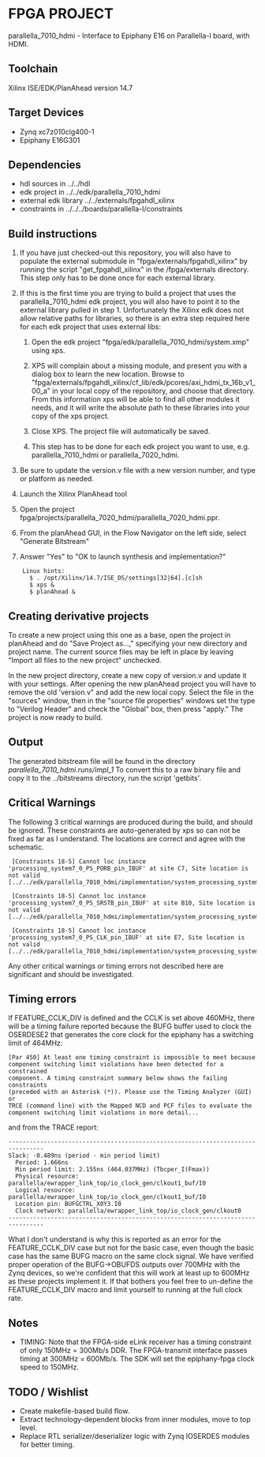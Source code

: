 # FPGA PROJECT 

parallella_7010_hdmi - Interface to Epiphany E16 on Parallella-I board, with HDMI.

## Toolchain

Xilinx ISE/EDK/PlanAhead version 14.7

## Target Devices

* Zynq xc7z010clg400-1
* Epiphany E16G301

## Dependencies

* hdl sources in ../../hdl
* edk project in ../../edk/parallella_7010_hdmi
* external edk library ../../externals/fpgahdl_xilinx
* constraints in ../../../boards/parallella-I/constraints

## Build instructions

1.  If you have just checked-out this repository, you will also have to populate the external submodule in "fpga/externals/fpgahdl_xilinx" by running the script "get_fpgahdl_xilinx" in the /fpga/externals directory.  This step only has to be done once for each external library.

2.  If this is the first time you are trying to build a project that uses the parallella_7010_hdmi edk project, you will also have to point it to the external library pulled in step 1.  Unfortunately the Xilinx edk does not allow relative paths for libraries, so there is an extra step required here for each edk project that uses external libs:

	1.  Open the edk project "fpga/edk/parallella_7010_hdmi/system.xmp" using xps.

	1.  XPS will complain about a missing module, and present you with a dialog box to learn the new location.  Browse to "fpga/externals/fpgahdl_xilinx/cf_lib/edk/pcores/axi_hdmi_tx_16b_v1_00_a" in your local copy of the repository, and choose that directory.  From this information xps will be able to find all other modules it needs, and it will write the absolute path to these libraries into your copy of the xps project.

	1.  Close XPS.  The project file will automatically be saved.

	1.  This step has to be done for each edk project you want to use, e.g. parallella_7010_hdmi or parallella_7020_hdmi.

3. Be sure to update the version.v file with a new version number, and type or platform as needed.

4.  Launch the Xilinx PlanAhead tool

5.  Open the project fpga/projects/parallella_7020_hdmi/parallella_7020_hdmi.ppr.

6.  From the planAhead GUI, in the Flow Navigator on the left side, select "Generate Bitstream"

7.  Answer "Yes" to "OK to launch synthesis and implementation?"

```
    Linux hints:
      $ . /opt/Xilinx/14.7/ISE_DS/settings[32|64].[c]sh
      $ xps &
      $ planAhead &
```

## Creating derivative projects

To create a new project using this one as a base, open the project in planAhead and do "Save Project as...," specifying your new directory and project name.  The current source files may be left in place by leaving "Import all files to the new project" unchecked.

In the new project directory, create a new copy of version.v and update it with your settings.  After opening the new planAhead project you will have to remove the old 'version.v" and add the new local copy.  Select the file in the "sources" window, then in the "source file properties" windows set the type to "Verilog Header" and check the "Global" box, then press "apply."  The project is now ready to build.

## Output

The generated bitstream file will be found in the directory
*parallella_7010_hdmi.runs/impl_1*
To convert this to a raw binary file and copy it to the ../bitstreams directory, run the script 'getbits'.

##  Critical Warnings

The following 3 critical warnings are produced during the build, and should be ignored.  These constraints are auto-generated by xps so can not be fixed as far as I understand.  The locations are correct and agree with the schematic.
```
 [Constraints 18-5] Cannot loc instance 'processing_system7_0_PS_PORB_pin_IBUF' at site C7, Site location is not valid [../../edk/parallella_7010_hdmi/implementation/system_processing_system7_0_wrapper.ncf:160]

 [Constraints 18-5] Cannot loc instance 'processing_system7_0_PS_SRSTB_pin_IBUF' at site B10, Site location is not valid [../../edk/parallella_7010_hdmi/implementation/system_processing_system7_0_wrapper.ncf:161]

 [Constraints 18-5] Cannot loc instance 'processing_system7_0_PS_CLK_pin_IBUF' at site E7, Site location is not valid [../../edk/parallella_7010_hdmi/implementation/system_processing_system7_0_wrapper.ncf:162]
```

Any other critical warnings or timing errors not described here are significant and should be investigated.

## Timing errors

If FEATURE_CCLK_DIV is defined and the CCLK is set above 460MHz, there will be a timing failure reported because the BUFG buffer used to clock the OSERDESE2 that generates the core clock for the epiphany has a switching limit of 464MHz:

```
[Par 450] At least one timing constraint is impossible to meet because 
component switching limit violations have been detected for a constrained 
component. A timing constraint summary below shows the failing constraints 
(preceded with an Asterisk (*)). Please use the Timing Analyzer (GUI) or 
TRCE (command line) with the Mapped NCD and PCF files to evaluate the 
component switching limit violations in more detail...
```
and from the TRACE report:
```
--------------------------------------------------------------------------------
Slack: -0.489ns (period - min period limit)
  Period: 1.666ns
  Min period limit: 2.155ns (464.037MHz) (Tbcper_I(Fmax))
  Physical resource: parallella/ewrapper_link_top/io_clock_gen/clkout1_buf/I0
  Logical resource: parallella/ewrapper_link_top/io_clock_gen/clkout1_buf/I0
  Location pin: BUFGCTRL_X0Y3.I0
  Clock network: parallella/ewrapper_link_top/io_clock_gen/clkout0
--------------------------------------------------------------------------------
```

What I don't understand is why this is reported as an error for the FEATURE_CCLK_DIV case but not for the basic case, even though the basic case has the same BUFG macro on the same clock signal.  We have verified proper operation of the BUFG->OBUFDS outputs over 700MHz with the Zynq devices, so we're confident that this will work at least up to 600MHz as these projects implement it.  If that bothers you feel free to un-define the FEATURE_CCLK_DIV macro and limit yourself to running at the full clock rate.

## Notes

* TIMING: Note that the FPGA-side eLink receiver has a timing constraint of only 150MHz = 300Mb/s DDR.  The FPGA-transmit interface passes timing at 300MHz = 600Mb/s.  The SDK will set the epiphany-fpga clock speed to 150MHz.

## TODO / Wishlist

* Create makefile-based build flow.
* Extract technology-dependent blocks from inner modules, move to top level.
* Replace RTL serializer/deserializer logic with Zynq IOSERDES modules for better timing.


